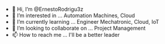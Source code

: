 - 👋 Hi, I’m @ErnestoRodrigu3z
- 👀 I’m interested in ... Automation Machines, Cloud
- 🌱 I’m currently learning ... Engineer Mechatronic, Cloud, IoT
- 💞️ I’m looking to collaborate on ... Project Management
- 📫 How to reach me ... I'll be a better leader

<!---
ErnestoRodrigu3z/ErnestoRodrigu3z is a ✨ special ✨ repository because its `README.md` (this file) appears on your GitHub profile.
You can click the Preview link to take a look at your changes.
--->
